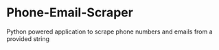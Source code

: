 # Phone-Email-Scraper
Python powered application to scrape phone numbers and emails from a provided string
